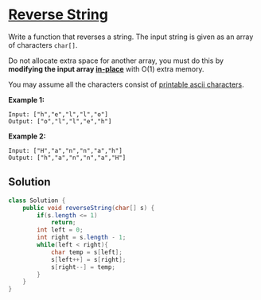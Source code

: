 # [Reverse String](https://leetcode.com/problems/reverse-string/)

Write a function that reverses a string. The input string is given as an array of characters `char[]`.

Do not allocate extra space for another array, you must do this by **modifying the input array [in-place](https://en.wikipedia.org/wiki/In-place_algorithm)** with O(1) extra memory.

You may assume all the characters consist of [printable ascii characters](https://en.wikipedia.org/wiki/ASCII#Printable_characters).

 

**Example 1:**

```
Input: ["h","e","l","l","o"]
Output: ["o","l","l","e","h"]
```

**Example 2:**

```
Input: ["H","a","n","n","a","h"]
Output: ["h","a","n","n","a","H"]
```

## Solution

```java
class Solution {
    public void reverseString(char[] s) {
        if(s.length <= 1)
            return;
        int left = 0;
        int right = s.length - 1;
        while(left < right){
            char temp = s[left];
            s[left++] = s[right];
            s[right--] = temp;
        }
    }
}
```

